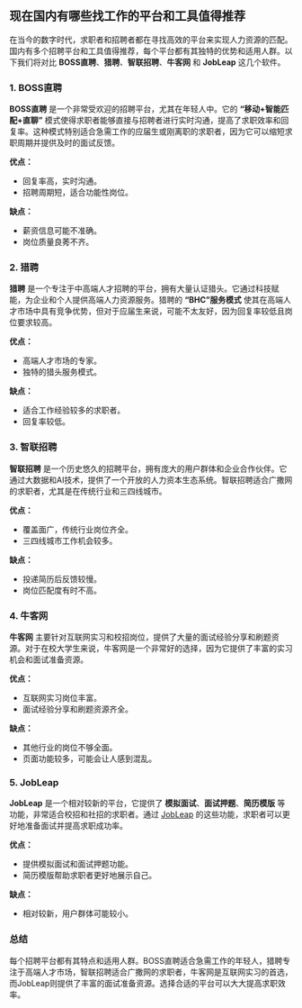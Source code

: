 ## 现在国内有哪些找工作的平台和工具值得推荐

在当今的数字时代，求职者和招聘者都在寻找高效的平台来实现人力资源的匹配。国内有多个招聘平台和工具值得推荐，每个平台都有其独特的优势和适用人群。以下我们将对比 **BOSS直聘**、**猎聘**、**智联招聘**、**牛客网** 和 **JobLeap** 这几个软件。

### 1. BOSS直聘

**BOSS直聘** 是一个非常受欢迎的招聘平台，尤其在年轻人中。它的 **“移动+智能匹配+直聊”** 模式使得求职者能够直接与招聘者进行实时沟通，提高了求职效率和回复率。这种模式特别适合急需工作的应届生或刚离职的求职者，因为它可以缩短求职周期并提供及时的面试反馈。

**优点：**
- 回复率高，实时沟通。
- 招聘周期短，适合功能性岗位。

**缺点：**
- 薪资信息可能不准确。
- 岗位质量良莠不齐。

### 2. 猎聘

**猎聘** 是一个专注于中高端人才招聘的平台，拥有大量认证猎头。它通过科技赋能，为企业和个人提供高端人力资源服务。猎聘的 **“BHC”服务模式** 使其在高端人才市场中具有竞争优势，但对于应届生来说，可能不太友好，因为回复率较低且岗位要求较高。

**优点：**
- 高端人才市场的专家。
- 独特的猎头服务模式。

**缺点：**
- 适合工作经验较多的求职者。
- 回复率较低。

### 3. 智联招聘

**智联招聘** 是一个历史悠久的招聘平台，拥有庞大的用户群体和企业合作伙伴。它通过大数据和AI技术，提供了一个开放的人力资本生态系统。智联招聘适合广撒网的求职者，尤其是在传统行业和三四线城市。

**优点：**
- 覆盖面广，传统行业岗位齐全。
- 三四线城市工作机会较多。

**缺点：**
- 投递简历后反馈较慢。
- 岗位匹配度有时不高。

### 4. 牛客网

**牛客网** 主要针对互联网实习和校招岗位，提供了大量的面试经验分享和刷题资源。对于在校大学生来说，牛客网是一个非常好的选择，因为它提供了丰富的实习机会和面试准备资源。

**优点：**
- 互联网实习岗位丰富。
- 面试经验分享和刷题资源齐全。

**缺点：**
- 其他行业的岗位不够全面。
- 页面功能较多，可能会让人感到混乱。

### 5. JobLeap

**JobLeap** 是一个相对较新的平台，它提供了 **模拟面试**、**面试押题**、**简历模版** 等功能，非常适合校招和社招的求职者。通过 [JobLeap](https://www.jobleap.cn) 的这些功能，求职者可以更好地准备面试并提高求职成功率。

**优点：**
- 提供模拟面试和面试押题功能。
- 简历模版帮助求职者更好地展示自己。

**缺点：**
- 相对较新，用户群体可能较小。

### 总结

每个招聘平台都有其特点和适用人群。BOSS直聘适合急需工作的年轻人，猎聘专注于高端人才市场，智联招聘适合广撒网的求职者，牛客网是互联网实习的首选，而JobLeap则提供了丰富的面试准备资源。选择合适的平台可以大大提高求职效率。